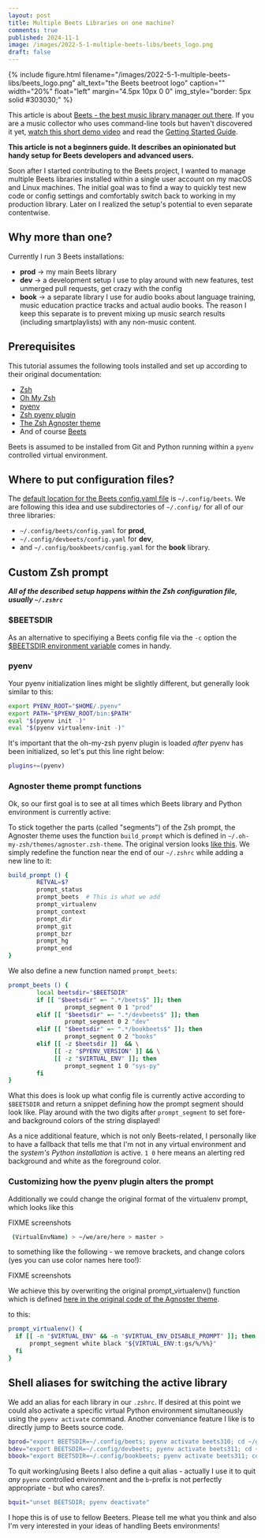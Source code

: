 ```yaml
---
layout: post
title: Multiple Beets Libraries on one machine?
comments: true
published: 2024-11-1
image: /images/2022-5-1-multiple-beets-libs/beets_logo.png
draft: false
---
```


{% include figure.html filename="/images/2022-5-1-multiple-beets-libs/beets_logo.png" alt_text="the Beets beetroot logo" caption="" width="20%" float="left" margin="4.5px 10px 0 0" img_style="border: 5px solid #303030;" %}

This article is about [Beets  - the best music library manager out there](https://github.com/beetbox/beets/blob/master/README.rst). If you are a music collector who uses command-line tools but haven't discovered it yet, [watch this short demo video](https://beets.io) and read the [Getting Started Guide](https://beets.readthedocs.io/en/stable/guides/main.html).


**This article is not a beginners guide. It describes an opinionated but handy setup for Beets developers and advanced users.**


Soon after I started contributing to the Beets project, I wanted to manage multiple Beets libraries installed within a single user account on my macOS and Linux machines. The initial goal was to find a way to quickly test new code or config settings and comfortably switch back to working in my production library. Later on I realized the setup's potential to even separate contentwise.


## Why more than one?

Currently I run 3 Beets installations:

- **prod** -> my main Beets library
- **dev** -> a development setup I use to play around with new features, test unmerged pull requests, get crazy with the config
- **book** -> a separate library I use for audio books about language training, music education practice tracks and actual audio books. The reason I keep this separate is to prevent mixing up music search results (including smartplaylists) with any non-music content.

## Prerequisites

This tutorial assumes the following tools installed and set up according to their original documentation:

- [Zsh](https://www.zsh.org)
- [Oh My Zsh](https://github.com/ohmyzsh/ohmyzsh/)
- [pyenv](https://github.com/pyenv/pyenv)
- [Zsh pyenv plugin](https://github.com/ohmyzsh/ohmyzsh/tree/master/plugins/pyenv)
- [The Zsh Agnoster theme](https://github.com/ohmyzsh/ohmyzsh/?tab=readme-ov-file#themes)
- And of course [Beets](https://beets.readthedocs.io)

Beets is assumed to be installed from Git and Python running within a `pyenv` controlled virtual environment.

## Where to put configuration files?

The [default location for the Beets config.yaml file](https://beets.readthedocs.io/en/latest/reference/config.html#default-location) is `~/.config/beets`. We are following this idea and use subdirectories of `~/.config/` for all of our three libraries:

- `~/.config/beets/config.yaml`  for **prod**,
- `~/.config/devbeets/config.yaml`  for **dev**,
- and `~/.config/bookbeets/config.yaml`  for the **book** library.


## Custom Zsh prompt

**_All of the described setup happens within the Zsh configuration file, usually `~/.zshrc`_**


### $BEETSDIR

As an alternative to specifiying a Beets config file via the `-c` option the [$BEETSDIR environment variable](https://beets.readthedocs.io/en/latest/reference/config.html#id131) comes in handy.

### pyenv

Your pyenv initialization lines might be slightly different, but generally look similar to this:

```bash
export PYENV_ROOT="$HOME/.pyenv"
export PATH="$PYENV_ROOT/bin:$PATH"
eval "$(pyenv init -)"
eval "$(pyenv virtualenv-init -)"
```

It's important that the oh-my-zsh pyenv plugin is loaded _after_ pyenv has been initialized, so let's put this line right below:

```bash
plugins+=(pyenv)
```

### Agnoster theme prompt functions

Ok, so our first goal is to see at all times which Beets library and Python environment is currently active:

To stick together the parts (called "segments") of the Zsh prompt, the Agnoster theme uses the function `build_prompt` which is defined in `~/.oh-my-zsh/themes/agnoster.zsh-theme`. The original version looks [like this](https://github.com/ohmyzsh/ohmyzsh/blob/ab3d42a34cd0600b723de0accc248632f2dcf4e3/themes/agnoster.zsh-theme#L257-L269). We simply redefine the function near the end of our `~/.zshrc` while adding a new line to it:

```bash
build_prompt () {
        RETVAL=$?
        prompt_status
        prompt_beets  # This is what we add
        prompt_virtualenv
        prompt_context
        prompt_dir
        prompt_git
        prompt_bzr
        prompt_hg
        prompt_end
}
```

We also define a new function named `prompt_beets`:

```bash
prompt_beets () {
        local beetsdir="$BEETSDIR"
        if [[ "$beetsdir" =~ ".*/beets$" ]]; then
                prompt_segment 0 1 "prod"
        elif [[ "$beetsdir" =~ ".*/devbeets$" ]]; then
                prompt_segment 0 2 "dev"
        elif [[ "$beetsdir" =~ ".*/bookbeets$" ]]; then
                prompt_segment 0 2 "books"
        elif [[ -z $beetsdir ]]  && \
             [[ -z "$PYENV_VERSION" ]] && \
             [[ -z "$VIRTUAL_ENV" ]]; then
                prompt_segment 1 0 "sys-py"
        fi
}
```
What this does is look up what config file is currently active according to `$BEETSDIR` and return a snippet defining how the prompt segment should look like. Play around with the two digits after `prompt_segment` to set fore- and background colors of the string displayed!

As a nice additional feature, which is not only Beets-related, I personally like to have a fallback that tells me that I'm not in any virtual environment and the _system's Python installation_ is active. `1 0` here means an alerting red background and white as the foreground color.

### Customizing how the pyenv plugin alters the prompt

Additionally we could change the original format of the virtualenv prompt, which looks like this

FIXME screenshots

```bash
 (VirtualEnvName) > ~/we/are/here > master >
```

to something like the following - we remove brackets, and change colors (yes you can use color names here too!):

FIXME screenshots

We achieve this by overwriting the original prompt_virtualenv() function which is defined [here in the original code of the Agnoster theme](https://github.com/ohmyzsh/ohmyzsh/blob/ab3d42a34cd0600b723de0accc248632f2dcf4e3/themes/agnoster.zsh-theme#L223-L228).

to this:

```bash
prompt_virtualenv() {
  if [[ -n "$VIRTUAL_ENV" && -n "$VIRTUAL_ENV_DISABLE_PROMPT" ]]; then
      prompt_segment white black "${VIRTUAL_ENV:t:gs/%/%%}"
  fi
}
```

## Shell aliases for switching the active library

We add an alias for each library in our `.zshrc`. If desired at this point we could also activate a specific virtual Python environment simultaneously using the `pyenv activate` command. Another conveniance feature I like is to directly jump to Beets source code.

```bash
bprod="export BEETSDIR=~/.config/beets; pyenv activate beets310; cd ~/git/beets"
bdev="export BEETSDIR=~/.config/devbeets; pyenv activate beets311; cd ~/git/beet"
bbook="export BEETSDIR=~/.config/bookbeets; pyenv activate beets311; cd ~/git/beet"
```

To quit working/using Beets I also define a quit alias - actually I use it to quit _any_ `pyenv` controlled environment and the `b`-prefix is not perfectly appropriate - but who cares?.

```bash
bquit="unset BEETSDIR; pyenv deactivate"
```

I hope this is of use to fellow Beeters. Please tell me what you think and also I'm very interested in your ideas of handling Beets environments!



